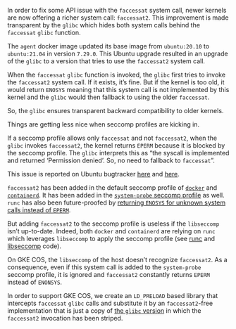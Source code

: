 In order to fix some API issue with the `faccessat` system call, newer
kernels are now offering a richer system call: `faccessat2`.
This improvement is made transparent by the `glibc` which hides both
system calls behind the `faccessat` `glibc` function.

The `agent` docker image updated its base image from `ubuntu:20.10` to
`ubuntu:21.04` in version `7.29.0`.
This Ubuntu upgrade resulted in an upgrade of the `glibc` to a version
that tries to use the `faccessat2` system call.

When the `faccessat` `glibc` function is invoked, the `glibc` first
tries to invoke the `faccessat2` system call. If it exists, it’s
fine. But if the kernel is too old, it would return `ENOSYS` meaning
that this system call is not implemented by this kernel and the
`glibc` would then fallback to using the older `faccessat`.

So, the `glibc` ensures transparent backward compatibility to older
kernels.

Things are getting less nice when seccomp profiles are kicking in.

If a seccomp profile allows only `faccessat` and not `faccessat2`,
when the `glibc` invokes `faccessat2`, the kernel returns `EPERM`
because it is blocked by the seccomp profile.
The `glibc` interprets this as “the syscall is implemented and
returned ‘Permission denied’. So, no need to fallback to `faccessat`”.

This issue is reported on Ubuntu bugtracker [here][1] and [here][2].

`faccessat2` has been added in the default seccomp profile of
[`docker`][3] and [`containerd`][4].
It has been added in the [`system-probe` seccomp profile][5] as well.
`runc` has also been future-proofed by [returning `ENOSYS` for unknown
system calls instead of `EPERM`][6].

But adding `faccessat2` to the seccomp profile is useless if the
`libseccomp` isn’t up-to-date.
Indeed, both `docker` and `containerd` are relying on `runc` which
leverages `libseccomp` to apply the seccomp profile (see [runc][7] and
[libseccomp][8] code).

On GKE COS, the `libseccomp` of the host doesn’t recognize
`faccessat2`.
As a consequence, even if this system call is added to the
`system-probe` seccomp profile, it is ignored and `faccessat2`
constantly returns `EPERM` instead of `ENONSYS`.

In order to support GKE COS, we create an `LD_PRELOAD` based library
that intercepts `faccessat` `glibc` calls and substitute it by an
`faccessat2`-free implementation that is just a copy of [the `glibc`
version][9] in which the `faccessat2` invocation has been striped.


[1]: https://bugs.launchpad.net/ubuntu/+source/libseccomp/+bug/1916485
[2]: https://bugs.launchpad.net/ubuntu/+source/libseccomp/+bug/1914939
[3]: https://github.com/moby/moby/commit/a18139111d8a203bd211b0861c281ebe77daccd9
[4]: https://github.com/containerd/containerd/commit/6a915a1453a5bfd859664679e1ac478a7022c7f6
[5]: https://github.com/DataDog/helm-charts/pull/289/files#diff-24aa36181b1b94b8b237936a53572cd2b260f83232f97c4b74c579974d7b992f
[6]: https://github.com/opencontainers/runc/issues/2151
[7]: https://github.com/opencontainers/runc/blob/51beb5c436b159ae2d483b219c37ecfde13b006a/libcontainer/seccomp/seccomp_linux.go#L156
[8]: https://github.com/seccomp/libseccomp-golang/blob/3879420cc921efb4f1a2d75bea84e6158ef21a78/seccomp.go#L507
[9]: https://sourceware.org/git/?p=glibc.git;a=blob;f=sysdeps/unix/sysv/linux/faccessat.c;h=13160d32499c4e581d78e451461f280a4377cf3e;hb=HEAD
